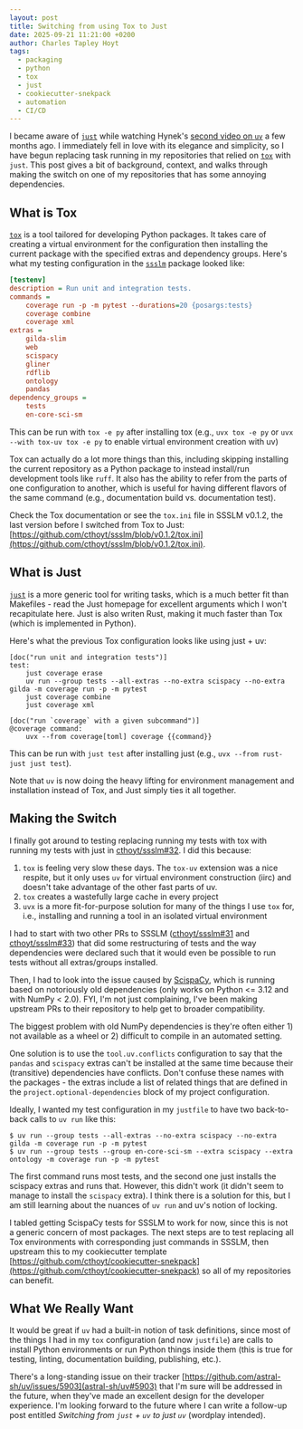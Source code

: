 ```yaml
---
layout: post
title: Switching from using Tox to Just
date: 2025-09-21 11:21:00 +0200
author: Charles Tapley Hoyt
tags:
  - packaging
  - python
  - tox
  - just
  - cookiecutter-snekpack
  - automation
  - CI/CD
---
```


I became aware of [`just`](https://github.com/casey/just) while watching Hynek's
[second video on `uv`](https://youtu.be/TiBIjouDGuI?si=dh3HFkXx_RThdsEq&t=741) a
few months ago. I immediately fell in love with its elegance and simplicity, so
I have begun replacing task running in my repositories that relied on
[`tox`](https://github.com/tox-dev/tox) with `just`. This post gives a bit of
background, context, and walks through making the switch on one of my
repositories that has some annoying dependencies.

## What is Tox

[`tox`](https://github.com/tox-dev/tox) is a tool tailored for developing Python
packages. It takes care of creating a virtual environment for the configuration
then installing the current package with the specified extras and dependency
groups. Here's what my testing configuration in the
[`ssslm`](https://github.com/cthoyt/ssslm/blob/129200609ad6dc9254112364c6ba96bc0b08a1c6/tox.ini#L33-L51)
package looked like:

```ini
[testenv]
description = Run unit and integration tests.
commands =
    coverage run -p -m pytest --durations=20 {posargs:tests}
    coverage combine
    coverage xml
extras =
    gilda-slim
    web
    scispacy
    gliner
    rdflib
    ontology
    pandas
dependency_groups =
    tests
    en-core-sci-sm
```

This can be run with `tox -e py` after installing tox (e.g., `uvx tox -e py` or
`uvx --with tox-uv tox -e py` to enable virtual environment creation with uv)

Tox can actually do a lot more things than this, including skipping installing
the current repository as a Python package to instead install/run development
tools like `ruff`. It also has the ability to refer from the parts of one
configuration to another, which is useful for having different flavors of the
same command (e.g., documentation build vs. documentation test).

Check the Tox documentation or see the `tox.ini` file in SSSLM v0.1.2, the last
version before I switched from Tox to Just:
[https://github.com/cthoyt/ssslm/blob/v0.1.2/tox.ini](https://github.com/cthoyt/ssslm/blob/v0.1.2/tox.ini).

## What is Just

[`just`](https://github.com/casey/just) is a more generic tool for writing
tasks, which is a much better fit than Makefiles - read the Just homepage for
excellent arguments which I won't recapitulate here. Just is also writen Rust,
making it much faster than Tox (which is implemented in Python).

Here's what the previous Tox configuration looks like using just + uv:

```justfile
[doc("run unit and integration tests")]
test:
    just coverage erase
    uv run --group tests --all-extras --no-extra scispacy --no-extra gilda -m coverage run -p -m pytest
    just coverage combine
    just coverage xml

[doc("run `coverage` with a given subcommand")]
@coverage command:
    uvx --from coverage[toml] coverage {{command}}
```

This can be run with `just test` after installing just (e.g.,
`uvx --from rust-just just test`).

Note that `uv` is now doing the heavy lifting for environment management and
installation instead of Tox, and Just simply ties it all together.

## Making the Switch

I finally got around to testing replacing running my tests with tox with running
my tests with just in
[cthoyt/ssslm#32](https://github.com/cthoyt/ssslm/pull/32). I did this because:

1. `tox` is feeling very slow these days. The `tox-uv` extension was a nice
   respite, but it only uses `uv` for virtual environment construction (iirc)
   and doesn't take advantage of the other fast parts of uv.
2. `tox` creates a wastefully large cache in every project
3. `uvx` is a more fit-for-purpose solution for many of the things I use `tox`
   for, i.e., installing and running a tool in an isolated virtual environment

I had to start with two other PRs to SSSLM
([cthoyt/ssslm#31](https://github.com/cthoyt/ssslm/pull/31) and
[cthoyt/ssslm#33](https://github.com/cthoyt/ssslm/pull/33)) that did some
restructuring of tests and the way dependencies were declared such that it would
even be possible to run tests without all extras/groups installed.

Then, I had to look into the issue caused by
[ScispaCy](https://github.com/allenai/scispacy/), which is running based on
notoriously old dependencies (only works on Python <= 3.12 and with NumPy <
2.0). FYI, I'm not just complaining, I've been making upstream PRs to their
repository to help get to broader compatibility.

The biggest problem with old NumPy dependencies is they're often either 1) not
available as a wheel or 2) difficult to compile in an automated setting.

One solution is to use the `tool.uv.conflicts` configuration to say that the
`pandas` and `scispacy` extras can't be installed at the same time because their
(transitive) dependencies have conflicts. Don't confuse these names with the
packages - the extras include a list of related things that are defined in the
`project.optional-dependencies` block of my project configuration.

Ideally, I wanted my test configuration in my `justfile` to have two
back-to-back calls to `uv run` like this:

```console
$ uv run --group tests --all-extras --no-extra scispacy --no-extra gilda -m coverage run -p -m pytest
$ uv run --group tests --group en-core-sci-sm --extra scispacy --extra ontology -m coverage run -p -m pytest
```

The first command runs most tests, and the second one just installs the scispacy
extras and runs that. However, this didn't work (it didn't seem to manage to
install the `scispacy` extra). I think there is a solution for this, but I am
still learning about the nuances of `uv run` and uv's notion of locking.

I tabled getting ScispaCy tests for SSSLM to work for now, since this is not a
generic concern of most packages. The next steps are to test replacing all Tox
environments with corresponding just commands in SSSLM, then upstream this to my
cookiecutter template
[https://github.com/cthoyt/cookiecutter-snekpack](https://github.com/cthoyt/cookiecutter-snekpack)
so all of my repositories can benefit.

## What We Really Want

It would be great if `uv` had a built-in notion of task definitions, since most
of the things I had in my `tox` configuration (and now `justfile`) are calls to
install Python environments or run Python things inside them (this is true for
testing, linting, documentation building, publishing, etc.).

There's a long-standing issue on their tracker
[https://github.com/astral-sh/uv/issues/5903](astral-sh/uv#5903) that I'm sure
will be addressed in the future, when they've made an excellent design for the
developer experience. I'm looking forward to the future where I can write a
follow-up post entitled _Switching from `just` + `uv` to just `uv`_ (wordplay intended).
